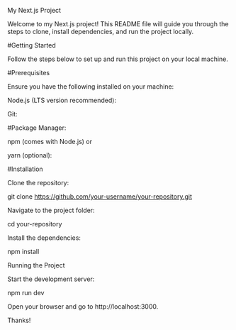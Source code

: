 My Next.js Project

Welcome to my Next.js project! This README file will guide you through the steps to clone, install dependencies, and run the project locally.


#Getting Started

Follow the steps below to set up and run this project on your local machine.

#Prerequisites

Ensure you have the following installed on your machine:

Node.js (LTS version recommended):

Git:

#Package Manager:

npm (comes with Node.js) or

yarn (optional):

#Installation

Clone the repository:

git clone https://github.com/your-username/your-repository.git

Navigate to the project folder:

cd your-repository

Install the dependencies:

npm install

Running the Project

Start the development server:

npm run dev

Open your browser and go to http://localhost:3000.

Thanks!